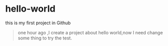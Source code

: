 # hello-world
this is my first project in Github

> one hour ago ,I create a project about hello world,now I
need change some thing to try the test.

